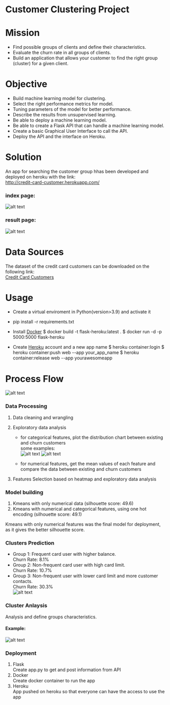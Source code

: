 # Customer Clustering Project 

# Mission
* Find possible groups of clients and define their characteristics. 
* Evaluate the churn rate in all groups of clients.
* Build an application that allows your customer to find the right group (cluster) for a given client.

# Objective
* Build machine learning model for clustering.
* Select the right performance metrics for model.
* Tuning parameters of the model for better performance.
* Describe the results from unsupervised learning.
* Be able to deploy a machine learning model.
* Be able to create a Flask API that can handle a machine learning model.
* Create a basic Graphical User Interface to call the API.
* Deploy the API and the interface on Heroku.

# Solution
An app for searching the customer group hhas been developed and deployed on heroku with the link:\
http://credit-card-customer.herokuapp.com/

### index page:
![alt text](https://github.com/yhwang0123/customer_clustering/blob/main/assets/App%20Outline.png)

### result page:
![alt text](https://github.com/yhwang0123/customer_clustering/blob/main/assets/result.png)

# Data Sources
The dataset of the credit card customers can be downloaded on the following link:\
[Credit Card Customers](https://www.kaggle.com/datasets/sakshigoyal7/credit-card-customers)

# Usage
* Create a virtual enviroment in Python(version>3.9) and activate it
* pip install -r requirements.txt
* Install [Docker](https://docs.docker.com/get-docker/)
$ docker build -t flask-heroku:latest .
$ docker run -d -p 5000:5000 flask-heroku

* Create [Heroku](https://devcenter.heroku.com/articles/getting-started-with-python) account and a new app name
$ heroku container:login
$ heroku container:push web --app your_app_name
$ heroku container:release web --app yourawesomeapp
# Process Flow
![alt text](https://github.com/yhwang0123/customer_clustering/blob/main/assets/work%20flow.png)

### Data Processing
1. Data cleaning and wrangling
2. Exploratory data analysis
   * for categorical features, plot the distribution chart between existing and churn customers\
   some examples:\
   ![alt text](https://github.com/yhwang0123/customer_clustering/blob/main/assets/gender_distribution.png)
   ![alt text](https://github.com/yhwang0123/customer_clustering/blob/main/assets/income_distribution.png)

   * for numerical features, get the mean values of each feature and compare the data between existing and churn customers

3. Features Selection based on heatmap and exploratory data analysis


### Model building

1. Kmeans with only numerical data  (silhouette score: 49.6)
2. Kmeans with numerical and categorical features, using one hot encoding (silhouette score: 49.1)

Kmeans with only numerical features was the final model for deployment, as it gives the better silhouette score.

### Clusters Prediction

* Group 1: Frequent card user with higher balance.\
Churn Rate: 8.1%
* Group 2: Non-frequent card user with high card limit.\
Churn Rate: 10.7%
* Group 3: Non-frequent user with lower card limit and more customer contacts.\
Churn Rate: 30.3% \
![alt text](https://github.com/yhwang0123/customer_clustering/blob/main/assets/Churn%20Rate%20in%20client%20group.png)

### Cluster Anlaysis
Analysis and define groups characteristics.
#### Example:
![alt text](https://github.com/yhwang0123/customer_clustering/blob/main/static/cluster_image/group1.png)

### Deployment
1. Flask \
Create app.py to get and post information from API
2. Docker \
Create docker container to run the app
3. Heroku \
App pushed on heroku so that everyone can have the access to use the app